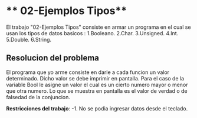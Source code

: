 # **  02-Ejemplos Tipos**
El trabajo "02-Ejemplos Tipos" consiste en armar un programa  en el cual se usan los tipos de datos  basicos :
1.Booleano.
2.Char.
3.Unsigned.
4.Int.
5.Double.
6.String.
## Resolucion del problema ##
El programa que yo arme consiste en darle a cada funcion un valor determinado. Dicho valor se debe imprimir en pantalla.
Para el caso de la variable Bool le asigne un valor el cual es un cierto numero mayor o menor que otra numero. Lo que se muestra en pantalla es el valor de verdad o de falsedad de la conjuncion.

 
**Restricciones del  trabajo**:
-1. No se podia ingresar datos desde el teclado.

